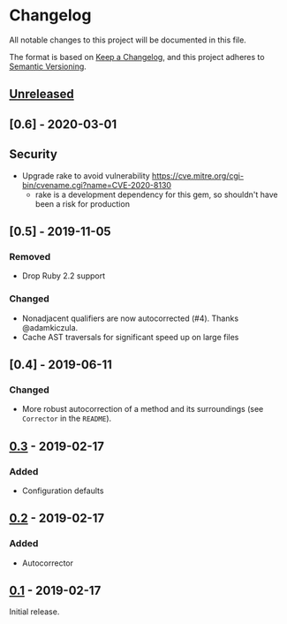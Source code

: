 # Changelog
All notable changes to this project will be documented in this file.

The format is based on [Keep a Changelog](https://keepachangelog.com/en/1.0.0/),
and this project adheres to [Semantic Versioning](https://semver.org/spec/v2.0.0.html).

## [Unreleased]

## [0.6] - 2020-03-01

## Security

- Upgrade rake to avoid vulnerability https://cve.mitre.org/cgi-bin/cvename.cgi?name=CVE-2020-8130
    - rake is a development dependency for this gem, so shouldn't have been a risk for production

## [0.5] - 2019-11-05

### Removed

- Drop Ruby 2.2 support

### Changed

- Nonadjacent qualifiers are now autocorrected (#4). Thanks @adamkiczula.
- Cache AST traversals for significant speed up on large files

## [0.4] - 2019-06-11

### Changed

- More robust autocorrection of a method and its surroundings (see `Corrector` in the `README`).

## [0.3] - 2019-02-17

### Added

- Configuration defaults

## [0.2] - 2019-02-17

### Added

- Autocorrector

## [0.1] - 2019-02-17

Initial release.

[Unreleased]: https://github.com/shanecav84/rubocop-ordered_methods/compare/v0.3...HEAD
[0.3]: https://github.com/shanecav84/rubocop-ordered_methods/compare/v0.2...v0.3
[0.2]: https://github.com/shanecav84/rubocop-ordered_methods/compare/v0.1...v0.2
[0.1]: https://github.com/shanecav84/rubocop-ordered_methods/releases/tag/v0.1
